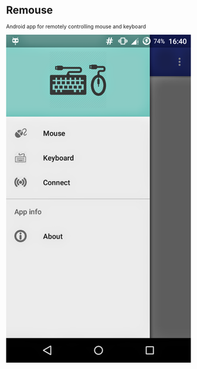 # Remouse
Android app for remotely controlling mouse and keyboard

![Alt text](/scr/remouse.png?raw=true "Remouse")

